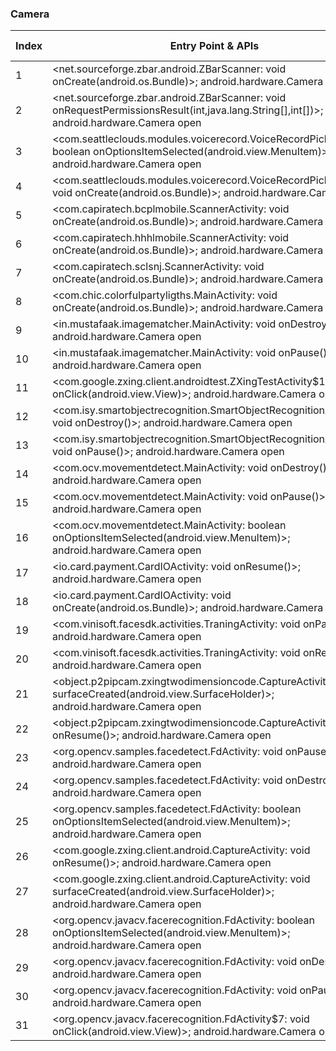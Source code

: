 ### Camera
| Index | Entry Point & APIs | Screen shot | Resource id | Label |
| ------------- | ------------- | ------------- |-------------|-------------|
| 1 | <net.sourceforge.zbar.android.ZBarScanner: void onCreate(android.os.Bundle)>; android.hardware.Camera open | ![](D:\COSMOS\output\py\Play_win8\Libraries_Demo\vat.satellite.gps5\net.sourceforge.zbar.android.ZBarScanner.png) |  | |
| 2 | <net.sourceforge.zbar.android.ZBarScanner: void onRequestPermissionsResult(int,java.lang.String[],int[])>; android.hardware.Camera open | ![](D:\COSMOS\output\py\Play_win8\Libraries_Demo\vat.satellite.gps5\net.sourceforge.zbar.android.ZBarScanner.png) |  | |
| 3 | <com.seattleclouds.modules.voicerecord.VoiceRecordPickerActivity: boolean onOptionsItemSelected(android.view.MenuItem)>; android.hardware.Camera open | ![](D:\COSMOS\output\py\Play_win8\Libraries_Demo\com.live.biggboss10\com.seattleclouds.modules.voicerecord.VoiceRecordPickerActivity.png) |  | F |
| 4 | <com.seattleclouds.modules.voicerecord.VoiceRecordPickerActivity: void onCreate(android.os.Bundle)>; android.hardware.Camera open | ![](D:\COSMOS\output\py\Play_win8\Libraries_Demo\com.live.biggboss10\com.seattleclouds.modules.voicerecord.VoiceRecordPickerActivity.png) |  | F |
| 5 | <com.capiratech.bcplmobile.ScannerActivity: void onCreate(android.os.Bundle)>; android.hardware.Camera open | ![](D:\COSMOS\output\py\Play_win8\Libraries_Demo\com.capiratech.bcplmobile\com.capiratech.bcplmobile.ScannerActivity.png) |  | F |
| 6 | <com.capiratech.hhhlmobile.ScannerActivity: void onCreate(android.os.Bundle)>; android.hardware.Camera open | ![](D:\COSMOS\output\py\Play_win8\Libraries_Demo\com.capiratech.hhhlmobile\com.capiratech.hhhlmobile.ScannerActivity.png) |  | T |
| 7 | <com.capiratech.sclsnj.ScannerActivity: void onCreate(android.os.Bundle)>; android.hardware.Camera open | ![](D:\COSMOS\output\py\Play_win8\Libraries_Demo\com.capiratech.sclsnj\com.capiratech.sclsnj.ScannerActivity.png) |  | T |
| 8 | <com.chic.colorfulpartyligths.MainActivity: void onCreate(android.os.Bundle)>; android.hardware.Camera open | ![](D:\COSMOS\output\py\Play_win8\Libraries_Demo\com.chic.warninglights\com.chic.colorfulpartyligths.MainActivity.png) |  | T |
| 9 | <in.mustafaak.imagematcher.MainActivity: void onDestroy()>; android.hardware.Camera open | ![](D:\COSMOS\output\py\Play_win8\Libraries_Demo\in.mustafaak.imagematcher\in.mustafaak.imagematcher.MainActivity.png) |  | |
| 10 | <in.mustafaak.imagematcher.MainActivity: void onPause()>; android.hardware.Camera open | ![](D:\COSMOS\output\py\Play_win8\Libraries_Demo\in.mustafaak.imagematcher\in.mustafaak.imagematcher.MainActivity.png) |  | |
| 11 | <com.google.zxing.client.androidtest.ZXingTestActivity$1: void onClick(android.view.View)>; android.hardware.Camera open | ![](D:\COSMOS\output\py\Play_win8\Libraries_Demo\com.google.zxing.client.androidtest\com.google.zxing.client.androidtest.ZXingTestActivity.png) |  | T |
| 12 | <com.isy.smartobjectrecognition.SmartObjectRecognitionActivity: void onDestroy()>; android.hardware.Camera open | ![](D:\COSMOS\output\py\Play_win8\Libraries_Demo\com.isy.smartobjectrecognition\com.isy.smartobjectrecognition.SmartObjectRecognitionActivity.png) |  | |
| 13 | <com.isy.smartobjectrecognition.SmartObjectRecognitionActivity: void onPause()>; android.hardware.Camera open | ![](D:\COSMOS\output\py\Play_win8\Libraries_Demo\com.isy.smartobjectrecognition\com.isy.smartobjectrecognition.SmartObjectRecognitionActivity.png) |  | |
| 14 | <com.ocv.movementdetect.MainActivity: void onDestroy()>; android.hardware.Camera open | ![](D:\COSMOS\output\py\Play_win8\Libraries_Demo\com.ocv.objectdetect\com.ocv.movementdetect.MainActivity.png) |  | |
| 15 | <com.ocv.movementdetect.MainActivity: void onPause()>; android.hardware.Camera open | ![](D:\COSMOS\output\py\Play_win8\Libraries_Demo\com.ocv.objectdetect\com.ocv.movementdetect.MainActivity.png) |  | |
| 16 | <com.ocv.movementdetect.MainActivity: boolean onOptionsItemSelected(android.view.MenuItem)>; android.hardware.Camera open | ![](D:\COSMOS\output\py\Play_win8\Libraries_Demo\com.ocv.objectdetect\com.ocv.movementdetect.MainActivity.png) |  | |
| 17 | <io.card.payment.CardIOActivity: void onResume()>; android.hardware.Camera open | ![](D:\COSMOS\output\py\Play_win8\Libraries_Demo\com.sbr.ranaz.anna.angela.freecodeny\io.card.payment.CardIOActivity.png) |  | F |
| 18 | <io.card.payment.CardIOActivity: void onCreate(android.os.Bundle)>; android.hardware.Camera open | ![](D:\COSMOS\output\py\Play_win8\Libraries_Demo\com.sbr.ranaz.anna.angela.freecodeny\io.card.payment.CardIOActivity.png) |  | F |
| 19 | <com.vinisoft.facesdk.activities.TraningActivity: void onPause()>; android.hardware.Camera open | ![](D:\COSMOS\output\py\Play_win8\Libraries_Demo\com.vinisoft.facesdk.demo\com.vinisoft.facesdk.activities.TraningActivity.png) |  | T |
| 20 | <com.vinisoft.facesdk.activities.TraningActivity: void onResume()>; android.hardware.Camera open | ![](D:\COSMOS\output\py\Play_win8\Libraries_Demo\com.vinisoft.facesdk.demo\com.vinisoft.facesdk.activities.TraningActivity.png) |  | T |
| 21 | <object.p2pipcam.zxingtwodimensioncode.CaptureActivity: void surfaceCreated(android.view.SurfaceHolder)>; android.hardware.Camera open | ![](D:\COSMOS\output\py\Play_win8\Libraries_Demo\object.liouzx.client\object.p2pipcam.zxingtwodimensioncode.CaptureActivity.png) |  | T |
| 22 | <object.p2pipcam.zxingtwodimensioncode.CaptureActivity: void onResume()>; android.hardware.Camera open | ![](D:\COSMOS\output\py\Play_win8\Libraries_Demo\object.liouzx.client\object.p2pipcam.zxingtwodimensioncode.CaptureActivity.png) |  | T |
| 23 | <org.opencv.samples.facedetect.FdActivity: void onPause()>; android.hardware.Camera open | ![](D:\COSMOS\output\py\Play_win8\Libraries_Demo\org.opencv.samples.facedetect\org.opencv.samples.facedetect.FdActivity.png) |  | |
| 24 | <org.opencv.samples.facedetect.FdActivity: void onDestroy()>; android.hardware.Camera open | ![](D:\COSMOS\output\py\Play_win8\Libraries_Demo\org.opencv.samples.facedetect\org.opencv.samples.facedetect.FdActivity.png) |  | |
| 25 | <org.opencv.samples.facedetect.FdActivity: boolean onOptionsItemSelected(android.view.MenuItem)>; android.hardware.Camera open | ![](D:\COSMOS\output\py\Play_win8\Libraries_Demo\martinek.opencv.samples.facedetect\org.opencv.samples.facedetect.FdActivity.png) |  | |
| 26 | <com.google.zxing.client.android.CaptureActivity: void onResume()>; android.hardware.Camera open | ![](D:\COSMOS\output\py\Play_win8\Libraries_Demo\object.smartdbcam.client\com.google.zxing.client.android.CaptureActivity.png) |  | T |
| 27 | <com.google.zxing.client.android.CaptureActivity: void surfaceCreated(android.view.SurfaceHolder)>; android.hardware.Camera open | ![](D:\COSMOS\output\py\Play_win8\Libraries_Demo\object.smartdbcam.client\com.google.zxing.client.android.CaptureActivity.png) |  | |
| 28 | <org.opencv.javacv.facerecognition.FdActivity: boolean onOptionsItemSelected(android.view.MenuItem)>; android.hardware.Camera open | ![](D:\COSMOS\output\py\Play_win8\Libraries_Demo\org.opencv.javacv.facerecognition\org.opencv.javacv.facerecognition.FdActivity.png) |  | |
| 29 | <org.opencv.javacv.facerecognition.FdActivity: void onDestroy()>; android.hardware.Camera open | ![](D:\COSMOS\output\py\Play_win8\Libraries_Demo\org.opencv.javacv.facerecognition\org.opencv.javacv.facerecognition.FdActivity.png) |  | |
| 30 | <org.opencv.javacv.facerecognition.FdActivity: void onPause()>; android.hardware.Camera open | ![](D:\COSMOS\output\py\Play_win8\Libraries_Demo\org.opencv.javacv.facerecognition\org.opencv.javacv.facerecognition.FdActivity.png) |  | |
| 31 | <org.opencv.javacv.facerecognition.FdActivity$7: void onClick(android.view.View)>; android.hardware.Camera open | ![](D:\COSMOS\output\py\Play_win8\Libraries_Demo\org.opencv.javacv.facerecognition\org.opencv.javacv.facerecognition.FdActivity.png) |  | |
